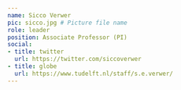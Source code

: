 ```yaml
---
name: Sicco Verwer
pic: sicco.jpg # Picture file name
role: leader
position: Associate Professor (PI)
social:
- title: twitter
  url: https://twitter.com/siccoverwer
- title: globe
  url: https://www.tudelft.nl/staff/s.e.verwer/
---
```



